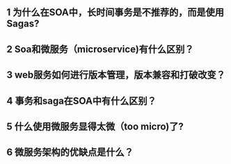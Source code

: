## 1 为什么在SOA中，长时间事务是不推荐的，而是使用Sagas?
## 2 Soa和微服务（microservice)有什么区别？
## 3 web服务如何进行版本管理，版本兼容和打破改变？
## 4 事务和saga在SOA中有什么区别？
## 5 什么使用微服务显得太微（too micro)了?
## 6 微服务架构的优缺点是什么？
